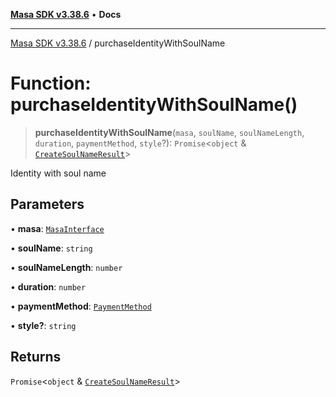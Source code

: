 [**Masa SDK v3.38.6**](../README.md) • **Docs**

***

[Masa SDK v3.38.6](../globals.md) / purchaseIdentityWithSoulName

# Function: purchaseIdentityWithSoulName()

> **purchaseIdentityWithSoulName**(`masa`, `soulName`, `soulNameLength`, `duration`, `paymentMethod`, `style`?): `Promise`\<`object` & [`CreateSoulNameResult`](../interfaces/CreateSoulNameResult.md)\>

Identity with soul name

## Parameters

• **masa**: [`MasaInterface`](../interfaces/MasaInterface.md)

• **soulName**: `string`

• **soulNameLength**: `number`

• **duration**: `number`

• **paymentMethod**: [`PaymentMethod`](../type-aliases/PaymentMethod.md)

• **style?**: `string`

## Returns

`Promise`\<`object` & [`CreateSoulNameResult`](../interfaces/CreateSoulNameResult.md)\>

